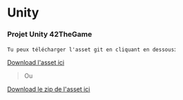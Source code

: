 # Unity
### Projet Unity 42TheGame

`Tu peux télécharger l'asset git en cliquant en dessous`:

[Download l'asset ici](https://github.com/Tolier83/Unity/blob/master/git-unity.unitypackage)

> Ou

[Download le zip de l'asset ici](https://github.com/Tolier83/Unity/blob/master/git-unity.unitypackage)
